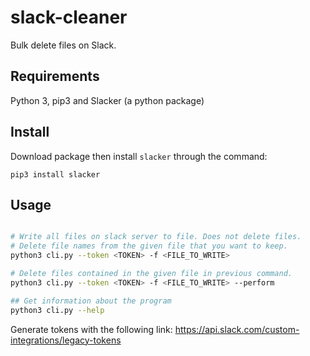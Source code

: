 # slack-cleaner

Bulk delete files on Slack.

## Requirements
Python 3, pip3 and Slacker (a python package)

## Install

Download package then install `slacker` through the command:

`pip3 install slacker`

## Usage

```bash

# Write all files on slack server to file. Does not delete files.
# Delete file names from the given file that you want to keep.
python3 cli.py --token <TOKEN> -f <FILE_TO_WRITE>

# Delete files contained in the given file in previous command.
python3 cli.py --token <TOKEN> -f <FILE_TO_WRITE> --perform

## Get information about the program
python3 cli.py --help

```

Generate tokens with the following link: https://api.slack.com/custom-integrations/legacy-tokens
